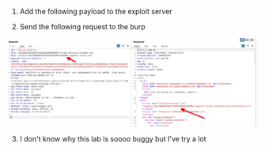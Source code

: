 
1. Add the following payload to the exploit server

2. Send the following request to the burp 

![](/static/img/Pasted_image_20231119151950.png)

3. I don't know why this lab is soooo buggy but  I've try a lot

